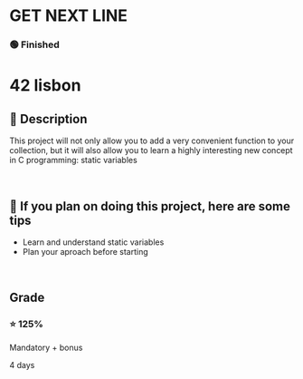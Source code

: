 # GET NEXT LINE

### 🟢 Finished

# 42 lisbon

## 📝 Description

This project will not only allow you to add a very convenient function to your collection,
but it will also allow you to learn a highly interesting new concept in C programming:
static variables

</br>

## 📑 If you plan on doing this project, here are some tips

+ Learn and understand static variables
+ Plan your aproach before starting

</br>

<h2> Grade </h2>

### ⭐ 125%
Mandatory + bonus

4 days
